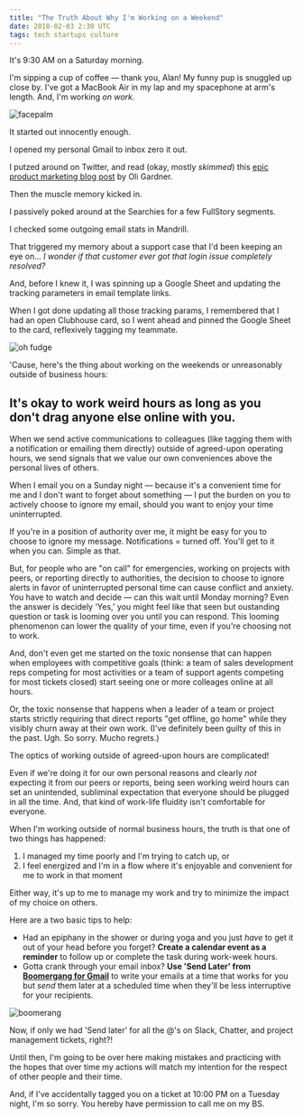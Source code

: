 ```yaml
---
title: "The Truth About Why I'm Working on a Weekend"
date: 2018-02-03 2:30 UTC
tags: tech startups culture
---
```


It's 9:30 AM on a Saturday morning. 

I'm sipping a cup of coffee — thank you, Alan! My funny pup is snuggled up close by. I've got a MacBook Air in my lap and my spacephone at arm's length. And, I'm working _on work_.

![facepalm](/img/alice.gif)

It started out innocently enough.

I opened my personal Gmail to inbox zero it out.

I putzed around on Twitter, and read (okay, mostly _skimmed_) this [epic product marketing blog post](https://unbounce.com/product-marketing/product-awareness-data-and-lessons-learned/) by Oli Gardner. 

Then the muscle memory kicked in.

I passively poked around at the Searchies for a few FullStory segments.

I checked some outgoing email stats in Mandrill.

That triggered my memory about a support case that I'd been keeping an eye on... _I wonder if that customer ever got that login issue completely resolved?_

And, before I knew it, I was spinning up a Google Sheet and updating the tracking parameters in email template links.

When I got done updating all those tracking params, I remembered that I had an open Clubhouse card, so I went ahead and pinned the Google Sheet to the card, reflexively tagging my teammate.

![oh fudge](/img/fudge.webp)

'Cause, here's the thing about working on the weekends or unreasonably outside of business hours:

## It's okay to work weird hours as long as you don't drag anyone else online with you.

When we send active communications to colleagues (like tagging them with a notification or emailing them directly) outside of agreed-upon operating hours, we send signals that we value our own conveniences above the personal lives of others. 

When I email you on a Sunday night — because it's a convenient time for me and I don't want to forget about something — I put the burden on you to actively choose to ignore my email, should you want to enjoy your time uninterrupted. 

If you're in a position of authority over me, it might be easy for you to choose to ignore my message. Notifications = turned off. You'll get to it when you can. Simple as that. 

But, for people who are "on call" for emergencies, working on projects with peers, or reporting directly to authorities, the decision to choose to ignore alerts in favor of uninterrupted personal time can cause conflict and anxiety. You have to watch and decide — can this wait until Monday morning? Even the answer is decidely 'Yes,' you might feel like that seen but oustanding question or task is looming over you until you can respond. This looming phenomenon can lower the quality of your time, even if you're choosing not to work.

And, don't even get me started on the toxic nonsense that can happen when employees with competitive goals (think: a team of sales development reps competing for most activities or a team of support agents competing for most tickets closed) start seeing one or more colleages online at all hours.

Or, the toxic nonsense that happens when a leader of a team or project starts strictly requiring that direct reports "get offline, go home" while they visibly churn away at their own work. (I've definitely been guilty of this in the past. Ugh. So sorry. Mucho regrets.)

The optics of working outside of agreed-upon hours are complicated! 

Even if we're doing it for our own personal reasons and clearly _not_ expecting it from our peers or reports, being seen working weird hours can set an unintended, subliminal expectation that everyone should be plugged in all the time. And, that kind of work-life fluidity isn't comfortable for everyone.

When I'm working outside of normal business hours, the truth is that one of two things has happened:

1. I managed my time poorly and I'm trying to catch up, or
2. I feel energized and I'm in a flow where it's enjoyable and convenient for me to work in that moment

Either way, it's up to me to manage my work and try to minimize the impact of my choice on others. 

Here are a two basic tips to help:

* Had an epiphany in the shower or during yoga and you just _have_ to get it out of your head before you forget? **Create a calendar event as a reminder** to follow up or complete the task during work-week hours.
* Gotta crank through your email inbox? **Use 'Send Later' from [Boomergang for Gmail](https://www.boomeranggmail.com/)** to write your emails at a time that works for you but _send_ them later at a scheduled time when they'll be less interruptive for your recipients.

![boomerang](/img/boomerangSendLater.png)

Now, if only we had 'Send later' for all the @'s on Slack, Chatter, and project management tickets, right?!

Until then, I'm going to be over here making mistakes and practicing with the hopes that over time my actions will match my intention for the respect of other people and their time. 

And, if I've accidentally tagged you on a ticket at 10:00 PM on a Tuesday night, I'm so sorry. You hereby have permission to call me on my BS.